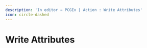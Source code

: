 ```yaml
---
description: 'In editor → PCGEx | Action : Write Attributes'
icon: circle-dashed
---
```


# Write Attributes



